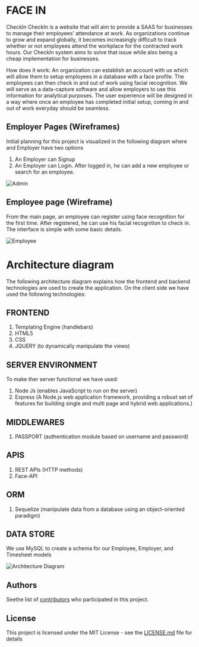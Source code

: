 # FACE IN
CheckIn CheckIn is a website that will aim to provide a SAAS for businesses to manage their employees’ attendance at work. As organizations continue to grow and expand globally, it becomes increasingly difficult to track whether or not employees attend the workplace for the contracted work hours. Our CheckIn system aims to solve that issue while also being a cheap implementation for businesses.

How does it work: An organization can establish an account with us which will allow them to setup employees in a database with a face profile. The employees can then check in and out of work using facial recognition. We will serve as a data-capture software and allow employers to use this information for analytical purposes. The user experience will be designed in a way where once an employee has completed initial setup, coming in and out of work everyday should be seamless.

## Employer Pages (Wireframes)
Initial planning for this project is visualized in the following diagram where and Employer have two options
                
1. An Employer can Signup
2. An Employer can Login. After logged in, he can add a new employee or search for an employee.
                
![Admin](https://github.com/dmawardi/Return-of-jedi/blob/master/public/imgs/adminpages.png?raw=true=300x242)

## Employee page (Wireframe)
From the main page, an employee can register using face recognition for the first time. After registered, he can use his facial recognition to check in. The interface is simple with some basic details.

![Employee](https://github.com/dmawardi/Return-of-jedi/blob/master/public/imgs/customerview.png?raw=true=150x120)

# Architecture diagram
The following architecture diagram explains how the frontend and backend technologies are used to create the application. On the client side we have used the following technologies:
## FRONTEND 
1. Templating Engine (handlebars)
2. HTML5
3. CSS
4. JQUERY (to dynamically manipulate the views)

## SERVER ENVIRONMENT
To make ther server functional we have used: 
1. Node Js (enables JavaScript to run on the server)
2. Express (A Node.js web application framework, providing a robust set of features for building single and multi page and hybrid web applications.)

## MIDDLEWARES
1. PASSPORT (authentication module based on username and password)

## APIS
1. REST APIs (HTTP methods)
2. Face-API

## ORM
1. Sequelize (manipulate data from a database using an object-oriented paradigm)

## DATA STORE
We use MySQL to create a schema for our Employee, Employer, and Timesheet models

![Architecture Diagram](https://drive.google.com/uc?export=view&id=1BHZby0O6Y4c5Z_89Qn38T4tJ-NLIkVKx)


## Authors

Seethe list of [contributors](https://github.com/dmawardi/Return-of-jedi/graphs/contributors) who participated in this project.

## License

This project is licensed under the MIT License - see the [LICENSE.md](LICENSE.md) file for details


